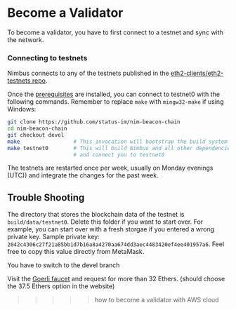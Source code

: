 # Become a Validator

To become a validator, you have to first connect to a testnet and sync with the network.

### Connecting to testnets

Nimbus connects to any of the testnets published in the [eth2-clients/eth2-testnets repo](https://github.com/eth2-clients/eth2-testnets/tree/master/nimbus).

Once the [prerequisites](#prerequisites) are installed, you can connect to testnet0 with the following commands. Remember to replace `make` with `mingw32-make` if using Windows:

```bash
git clone https://github.com/status-im/nim-beacon-chain
cd nim-beacon-chain
git checkout devel
make                 # This invocation will bootstrap the build system with additional Makefiles
make testnet0        # This will build Nimbus and all other dependencies
                     # and connect you to testnet0
```

The testnets are restarted once per week, usually on Monday evenings (UTC)) and integrate the changes for the past week.

## Trouble Shooting

The directory that stores the blockchain data of the testnet is `build/data/testnet0`. Delete this folder if you want to start over.
For example, you can start over with a fresh storgae if you entered a wrong private key.
Sample private key: `2042c4306c27f21a85bb1d7b16a8a4270aa674dd3aec4483420ef4ee401957a6`. Feel free to copy this value directly from MetaMask.

You have to switch to the devel branch

Visit the [Goerli faucet](https://faucet.goerli.mudit.blog/) and request for more than 32 Ethers. (should choose the 37.5 Ethers option in the website)

> > > > > how to become a validator with AWS cloud

